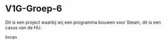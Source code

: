 # V1G-Groep-6
Dit is een project waarbij wij een programma bouwen voor Steam, dit is een casus van de HU.

Imran